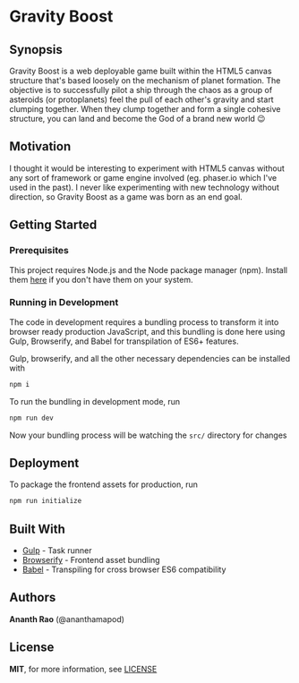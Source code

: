 # Gravity Boost

## Synopsis

Gravity Boost is a web deployable game built within the HTML5 canvas structure that's based loosely on the mechanism of planet formation. The objective is to successfully pilot a ship through the chaos as a group of asteroids (or protoplanets) feel the pull of each other's gravity and start clumping together. When they clump together and form a single cohesive structure, you can land and become the God of a brand new world :wink:

## Motivation

I thought it would be interesting to experiment with HTML5 canvas without any sort of framework or game engine involved (eg. phaser.io which I've used in the past). I never like experimenting with new technology without direction, so Gravity Boost as a game was born as an end goal.

## Getting Started

### Prerequisites

This project requires Node.js and the Node package manager (npm). Install them [here](https://nodejs.org/en/) if you don't have them on your system.

### Running in Development

The code in development requires a bundling process to transform it into browser ready production JavaScript, and this bundling is done here using Gulp, Browserify, and Babel for transpilation of ES6+ features.

Gulp, browserify, and all the other necessary dependencies can be installed with

```bash
npm i
```

To run the bundling in development mode, run

```bash
npm run dev
```

Now your bundling process will be watching the `src/` directory for changes

## Deployment

To package the frontend assets for production, run

```bash
npm run initialize
```

## Built With

* [Gulp](https://gulpjs.com/) - Task runner
* [Browserify](http://browserify.org/) - Frontend asset bundling
* [Babel](https://babeljs.io/) - Transpiling for cross browser ES6 compatibility

## Authors

**Ananth Rao** (@ananthamapod)

## License

**MIT**, for more information, see [LICENSE](LICENSE)
